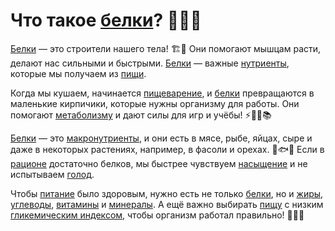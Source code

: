 # Что такое [белки](protein.md)? 🍗🥚🧀

[Белки](protein.md) — это строители нашего тела! 🏗️💪 Они помогают мышцам расти, делают нас сильными и быстрыми. [Белки](protein.md) — важные [нутриенты](nutrient.md), которые мы получаем из [пищи](food.md).

Когда мы кушаем, начинается [пищеварение](digestion.md), и [белки](protein.md) превращаются в маленькие кирпичики, которые нужны организму для работы. Они помогают [метаболизму](metabolism.md) и дают силы для игр и учёбы! ⚡🏃‍♂️📚

[Белки](protein.md) — это [макронутриенты](macronutrients.md), и они есть в мясе, рыбе, яйцах, сыре и даже в некоторых растениях, например, в фасоли и орехах. 🍖🐟🥜 Если в [рационе](ration.md) достаточно белков, мы быстрее чувствуем [насыщение](saturation.md) и не испытываем [голод](hunger.md).

Чтобы [питание](nutrition.md) было здоровым, нужно есть не только [белки](protein.md), но и [жиры](fats.md), [углеводы](carbohydrates.md), [витамины](vitamins.md) и [минералы](minerals.md). А ещё важно выбирать [пищу](food.md) с низким [гликемическим индексом](glycemic_index.md), чтобы организм работал правильно! 🍏🥦🍚
